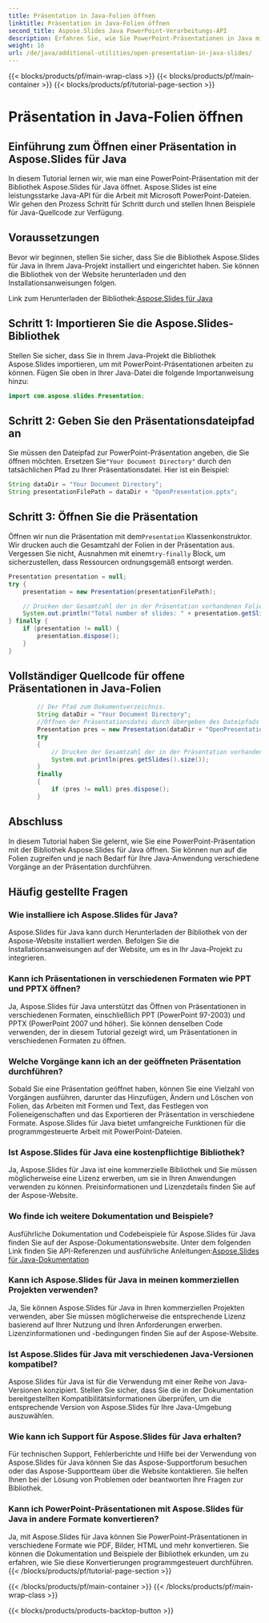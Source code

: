 ```yaml
---
title: Präsentation in Java-Folien öffnen
linktitle: Präsentation in Java-Folien öffnen
second_title: Aspose.Slides Java PowerPoint-Verarbeitungs-API
description: Erfahren Sie, wie Sie PowerPoint-Präsentationen in Java mit Aspose.Slides für Java öffnen. Schritt-für-Schritt-Anleitung mit Quellcodebeispielen für eine effiziente Präsentationsverwaltung.
weight: 16
url: /de/java/additional-utilities/open-presentation-in-java-slides/
---
```


{{< blocks/products/pf/main-wrap-class >}}
{{< blocks/products/pf/main-container >}}
{{< blocks/products/pf/tutorial-page-section >}}

# Präsentation in Java-Folien öffnen


## Einführung zum Öffnen einer Präsentation in Aspose.Slides für Java

In diesem Tutorial lernen wir, wie man eine PowerPoint-Präsentation mit der Bibliothek Aspose.Slides für Java öffnet. Aspose.Slides ist eine leistungsstarke Java-API für die Arbeit mit Microsoft PowerPoint-Dateien. Wir gehen den Prozess Schritt für Schritt durch und stellen Ihnen Beispiele für Java-Quellcode zur Verfügung.

## Voraussetzungen

Bevor wir beginnen, stellen Sie sicher, dass Sie die Bibliothek Aspose.Slides für Java in Ihrem Java-Projekt installiert und eingerichtet haben. Sie können die Bibliothek von der Website herunterladen und den Installationsanweisungen folgen.

 Link zum Herunterladen der Bibliothek:[Aspose.Slides für Java](https://releases.aspose.com/slides/java/)

## Schritt 1: Importieren Sie die Aspose.Slides-Bibliothek

Stellen Sie sicher, dass Sie in Ihrem Java-Projekt die Bibliothek Aspose.Slides importieren, um mit PowerPoint-Präsentationen arbeiten zu können. Fügen Sie oben in Ihrer Java-Datei die folgende Importanweisung hinzu:

```java
import com.aspose.slides.Presentation;
```

## Schritt 2: Geben Sie den Präsentationsdateipfad an

 Sie müssen den Dateipfad zur PowerPoint-Präsentation angeben, die Sie öffnen möchten. Ersetzen Sie`"Your Document Directory"` durch den tatsächlichen Pfad zu Ihrer Präsentationsdatei. Hier ist ein Beispiel:

```java
String dataDir = "Your Document Directory";
String presentationFilePath = dataDir + "OpenPresentation.pptx";
```

## Schritt 3: Öffnen Sie die Präsentation

 Öffnen wir nun die Präsentation mit dem`Presentation` Klassenkonstruktor. Wir drucken auch die Gesamtzahl der Folien in der Präsentation aus. Vergessen Sie nicht, Ausnahmen mit einem`try-finally` Block, um sicherzustellen, dass Ressourcen ordnungsgemäß entsorgt werden.

```java
Presentation presentation = null;
try {
    presentation = new Presentation(presentationFilePath);

    // Drucken der Gesamtzahl der in der Präsentation vorhandenen Folien
    System.out.println("Total number of slides: " + presentation.getSlides().size());
} finally {
    if (presentation != null) {
        presentation.dispose();
    }
}
```

## Vollständiger Quellcode für offene Präsentationen in Java-Folien

```java
        // Der Pfad zum Dokumentverzeichnis.
        String dataDir = "Your Document Directory";
        //Öffnen der Präsentationsdatei durch Übergeben des Dateipfads an den Konstruktor der Präsentationsklasse
        Presentation pres = new Presentation(dataDir + "OpenPresentation.pptx");
        try
        {
            // Drucken der Gesamtzahl der in der Präsentation vorhandenen Folien
            System.out.println(pres.getSlides().size());
        }
        finally
        {
            if (pres != null) pres.dispose();
        }
```

## Abschluss

In diesem Tutorial haben Sie gelernt, wie Sie eine PowerPoint-Präsentation mit der Bibliothek Aspose.Slides für Java öffnen. Sie können nun auf die Folien zugreifen und je nach Bedarf für Ihre Java-Anwendung verschiedene Vorgänge an der Präsentation durchführen.

## Häufig gestellte Fragen

### Wie installiere ich Aspose.Slides für Java?

Aspose.Slides für Java kann durch Herunterladen der Bibliothek von der Aspose-Website installiert werden. Befolgen Sie die Installationsanweisungen auf der Website, um es in Ihr Java-Projekt zu integrieren.

### Kann ich Präsentationen in verschiedenen Formaten wie PPT und PPTX öffnen?

Ja, Aspose.Slides für Java unterstützt das Öffnen von Präsentationen in verschiedenen Formaten, einschließlich PPT (PowerPoint 97-2003) und PPTX (PowerPoint 2007 und höher). Sie können denselben Code verwenden, der in diesem Tutorial gezeigt wird, um Präsentationen in verschiedenen Formaten zu öffnen.

### Welche Vorgänge kann ich an der geöffneten Präsentation durchführen?

Sobald Sie eine Präsentation geöffnet haben, können Sie eine Vielzahl von Vorgängen ausführen, darunter das Hinzufügen, Ändern und Löschen von Folien, das Arbeiten mit Formen und Text, das Festlegen von Folieneigenschaften und das Exportieren der Präsentation in verschiedene Formate. Aspose.Slides für Java bietet umfangreiche Funktionen für die programmgesteuerte Arbeit mit PowerPoint-Dateien.

### Ist Aspose.Slides für Java eine kostenpflichtige Bibliothek?

Ja, Aspose.Slides für Java ist eine kommerzielle Bibliothek und Sie müssen möglicherweise eine Lizenz erwerben, um sie in Ihren Anwendungen verwenden zu können. Preisinformationen und Lizenzdetails finden Sie auf der Aspose-Website.

### Wo finde ich weitere Dokumentation und Beispiele?

 Ausführliche Dokumentation und Codebeispiele für Aspose.Slides für Java finden Sie auf der Aspose-Dokumentationswebsite. Unter dem folgenden Link finden Sie API-Referenzen und ausführliche Anleitungen:[Aspose.Slides für Java-Dokumentation](https://reference.aspose.com/slides/java/)

### Kann ich Aspose.Slides für Java in meinen kommerziellen Projekten verwenden?

Ja, Sie können Aspose.Slides für Java in Ihren kommerziellen Projekten verwenden, aber Sie müssen möglicherweise die entsprechende Lizenz basierend auf Ihrer Nutzung und Ihren Anforderungen erwerben. Lizenzinformationen und -bedingungen finden Sie auf der Aspose-Website.

### Ist Aspose.Slides für Java mit verschiedenen Java-Versionen kompatibel?

Aspose.Slides für Java ist für die Verwendung mit einer Reihe von Java-Versionen konzipiert. Stellen Sie sicher, dass Sie die in der Dokumentation bereitgestellten Kompatibilitätsinformationen überprüfen, um die entsprechende Version von Aspose.Slides für Ihre Java-Umgebung auszuwählen.

### Wie kann ich Support für Aspose.Slides für Java erhalten?

Für technischen Support, Fehlerberichte und Hilfe bei der Verwendung von Aspose.Slides für Java können Sie das Aspose-Supportforum besuchen oder das Aspose-Supportteam über die Website kontaktieren. Sie helfen Ihnen bei der Lösung von Problemen oder beantworten Ihre Fragen zur Bibliothek.

### Kann ich PowerPoint-Präsentationen mit Aspose.Slides für Java in andere Formate konvertieren?

Ja, mit Aspose.Slides für Java können Sie PowerPoint-Präsentationen in verschiedene Formate wie PDF, Bilder, HTML und mehr konvertieren. Sie können die Dokumentation und Beispiele der Bibliothek erkunden, um zu erfahren, wie Sie diese Konvertierungen programmgesteuert durchführen.
{{< /blocks/products/pf/tutorial-page-section >}}

{{< /blocks/products/pf/main-container >}}
{{< /blocks/products/pf/main-wrap-class >}}

{{< blocks/products/products-backtop-button >}}
